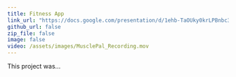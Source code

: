 ```yaml
---
title: Fitness App
link_url: "https://docs.google.com/presentation/d/1ehb-TaOUky0krLPBnbc3V8vEHOhIGWUMicTu_d6r_Lo/present?slide=id.g31726deee49_0_39#slide=id.g31726deee49_0_39"
github_url: false
zip_file: false
image: false
video: /assets/images/MusclePal_Recording.mov
---
```


This project was... 
